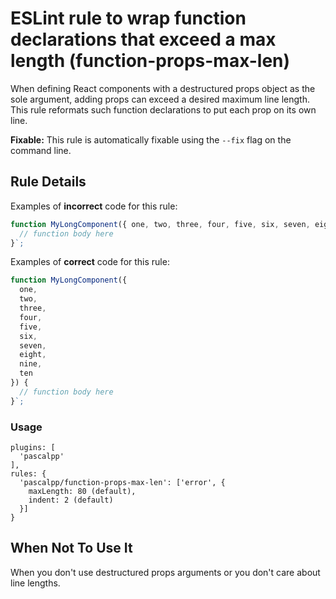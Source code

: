 # ESLint rule to wrap function declarations that exceed a max length (function-props-max-len)

When defining React components with a destructured props object as the sole argument, adding props can exceed a desired maximum line length. This rule reformats such function declarations to put each prop on its own line.

**Fixable:** This rule is automatically fixable using the `--fix` flag on the command line.

## Rule Details

Examples of **incorrect** code for this rule:

```js
function MyLongComponent({ one, two, three, four, five, six, seven, eight, nine, ten }) {
  // function body here
}`;
```

Examples of **correct** code for this rule:

```js
function MyLongComponent({
  one,
  two,
  three,
  four,
  five,
  six,
  seven,
  eight,
  nine,
  ten
}) {
  // function body here
}`;
```

### Usage

```
plugins: [
  'pascalpp'
],
rules: {
  'pascalpp/function-props-max-len': ['error', {
    maxLength: 80 (default),
    indent: 2 (default)
  }]
}
```

## When Not To Use It

When you don't use destructured props arguments or you don't care about line lengths.
